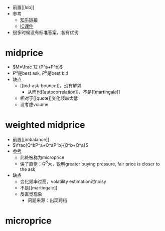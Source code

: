 - 前置[[lob]]
- 参考
  - [知乎链接](https://www.zhihu.com/question/513782601/answer/2328043857)
  - [IC课件](https://www.ma.imperial.ac.uk/~ajacquie/Gatheral60/Slides/Gatheral60%20-%20Stoikov.pdf)
- 很多时候没有标准答案，各有优劣
# midprice
- $M=\frac 12 (P^a+P^b)$
- $P^a$是best ask, $P^b$是best bid
- 缺点
  - [[bid-ask-bounce]]，没有解耦
    - 从而也[[autocorrelation]]，不是[[martingale]]
  - 相对于[[quote]]变化频率太低
  - 没考虑volume
# weighted midprice
- 前置[[imbalance]]
- $\frac{Q^bP^a+Q^aP^b}{Q^b+Q^a}$
- [参考](https://quant.stackexchange.com/questions/50651/how-to-understand-micro-price-aka-weighted-mid-price)
  - 此处被称为microprice
  - 讲了直觉：$Q^b$大，说明greater buying pressure, fair price is closer to the ask
- 缺点
  - 变化频率过高，volatility estimation时noisy
  - 不是[[martingale]]
  - 反直觉现象
    - 问题来源：出现跨档
# microprice